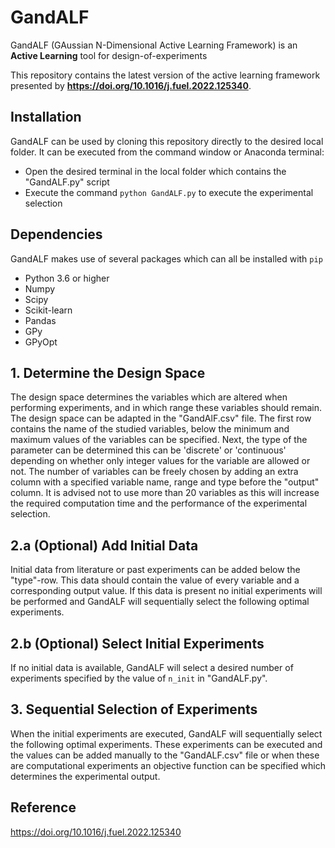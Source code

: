 # GandALF
GandALF (GAussian N-Dimensional Active Learning Framework) is an **Active Learning** tool for design-of-experiments

This repository contains the latest version of the active learning framework presented by **https://doi.org/10.1016/j.fuel.2022.125340**.

## Installation
GandALF can be used by cloning this repository directly to the desired local folder. 
It can be executed from the command window or Anaconda terminal:
- Open the desired terminal in the local folder which contains the "GandALF.py" script
- Execute the command ` python GandALF.py ` to execute the experimental selection

## Dependencies
GandALF makes use of several packages which can all be installed with `pip`
- Python 3.6 or higher
- Numpy
- Scipy
- Scikit-learn
- Pandas
- GPy
- GPyOpt

## 1. Determine the Design Space
The design space determines the variables which are altered when performing experiments, and in which range these variables should remain.
The design space can be adapted in the "GandAlF.csv" file. The first row contains the name of the studied variables, below the minimum and maximum values of the variables can be specified. Next, the type of the parameter can be determined this can be 'discrete' or 'continuous' depending on whether only integer values for the variable are allowed or not.
The number of variables can be freely chosen by adding an extra column with a specified variable name, range and type before the "output" column. It is advised not to use more than 20 variables as this will increase the required computation time and the performance of the experimental selection.

## 2.a (Optional) Add Initial Data
Initial data from literature or past experiments can be added below the "type"-row. This data should contain the value of every variable and a corresponding output value.
If this data is present no initial experiments will be performed and GandALF will sequentially select the following optimal experiments.

## 2.b (Optional) Select Initial Experiments
If no initial data is available, GandALF will select a desired number of experiments specified by the value of `n_init` in "GandALF.py".

## 3. Sequential Selection of Experiments
When the initial experiments are executed, GandALF will sequentially select the following optimal experiments. These experiments can be executed and the values can be added manually to the "GandALF.csv" file or when these are computational experiments an objective function can be specified which determines the experimental output.

## Reference
https://doi.org/10.1016/j.fuel.2022.125340
